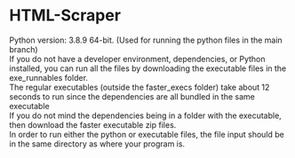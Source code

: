 # HTML-Scraper
Python version: 3.8.9 64-bit. (Used for running the python files in the main branch) <br />
If you do not have a developer environment, dependencies, or Python installed, you can run all the files by downloading the executable files in the exe_runnables folder. <br />
The regular executables (outside the faster_execs folder) take about 12 seconds to run since the dependencies are all bundled in the same executable <br />
If you do not mind the dependencies being in a folder with the executable, then download the faster executable zip files. <br />
In order to run either the python or executable files, the file input should be in the same directory as where your program is. <br />
